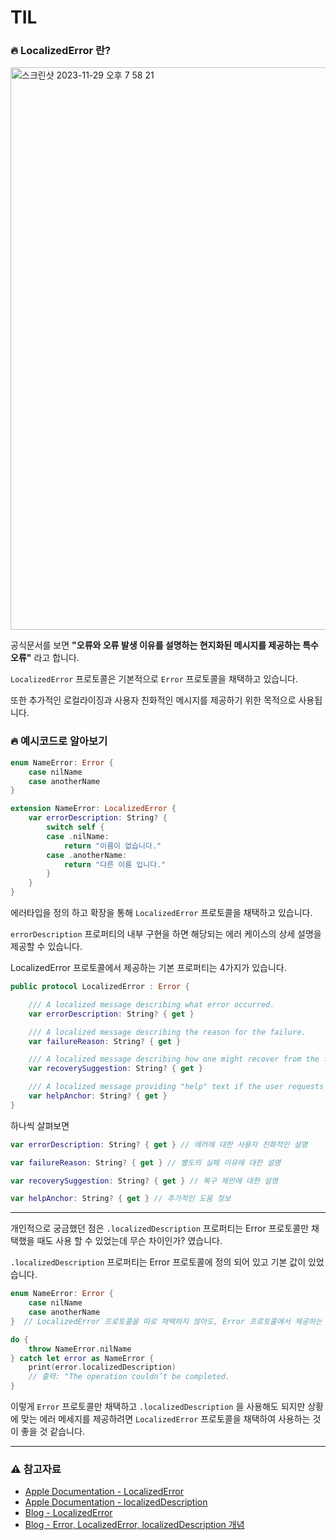 # TIL

### 🔥 LocalizedError 란?

<img width="900" alt="스크린샷 2023-11-29 오후 7 58 21" src="https://github.com/DevWooHyeon/TodayILearn_TIL/assets/123448121/2161e9c4-347f-4433-be94-56c12edcde0d">

공식문서를 보면 **"오류와 오류 발생 이유를 설명하는 현지화된 메시지를 제공하는 특수 오류"** 라고 합니다.

`LocalizedError` 프로토콜은 기본적으로 `Error` 프로토콜을 채택하고 있습니다.

또한 추가적인 로컬라이징과 사용자 친화적인 메시지를 제공하기 위한 목적으로 사용됩니다.

### 🔥 예시코드로 알아보기

~~~ swift
enum NameError: Error {
    case nilName
    case anotherName
}

extension NameError: LocalizedError {
    var errorDescription: String? {
        switch self {
        case .nilName:
            return "이름이 없습니다."
        case .anotherName:
            return "다른 이름 입니다."
        }
    }
}
~~~

에러타입을 정의 하고 확장을 통해 `LocalizedError` 프로토콜을 채택하고 있습니다.

`errorDescription` 프로퍼티의 내부 구현을 하면 해당되는 에러 케이스의 상세 설명을 제공할 수 있습니다.

LocalizedError 프로토콜에서 제공하는 기본 프로퍼티는 4가지가 있습니다.

~~~ swift
public protocol LocalizedError : Error {

    /// A localized message describing what error occurred.
    var errorDescription: String? { get }

    /// A localized message describing the reason for the failure.
    var failureReason: String? { get }

    /// A localized message describing how one might recover from the failure.
    var recoverySuggestion: String? { get }

    /// A localized message providing "help" text if the user requests help.
    var helpAnchor: String? { get }
}
~~~

하나씩 살펴보면

~~~ swift
var errorDescription: String? { get } // 에러에 대한 사용자 친화적인 설명

var failureReason: String? { get } // 별도의 실패 이유에 대한 설명

var recoverySuggestion: String? { get } // 복구 제안에 대한 설명

var helpAnchor: String? { get } // 추가적인 도움 정보
~~~

***

개인적으로 궁금했던 점은 `.localizedDescription` 프로퍼티는 Error 프로토콜만 채택했을 때도 사용 할 수 있었는데 무슨 차이인가? 였습니다.

`.localizedDescription` 프로퍼티는 Error 프로토콜에 정의 되어 있고 기본 값이 있었습니다.

~~~ swift
enum NameError: Error {
    case nilName
    case anotherName
}  // LocalizedError 프로토콜을 따로 채택하지 않아도, Error 프로토콜에서 제공하는 localizedDescription을 사용할 수 있다.

do {
    throw NameError.nilName
} catch let error as NameError {
    print(error.localizedDescription)
    // 출력: "The operation couldn’t be completed.
}
~~~

이렇게 `Error` 프로토콜만 채택하고 `.localizedDescription` 을 사용해도 되지만 상황에 맞는 에러 메세지를 제공하려면 `LocalizedError` 프로토콜을 채택하여 사용하는 것이 좋을 것 같습니다.

***

### ⚠️ 참고자료
- [Apple Documentation - LocalizedError](https://developer.apple.com/documentation/foundation/localizederror)
- [Apple Documentation - localizedDescription](https://developer.apple.com/documentation/foundation/nserror/1414418-localizeddescription)
- [Blog - LocalizedError](https://velog.io/@hzw94/TIL-LocalizedError)
- [Blog - Error, LocalizedError, localizedDescription 개념](https://ios-development.tistory.com/849)
